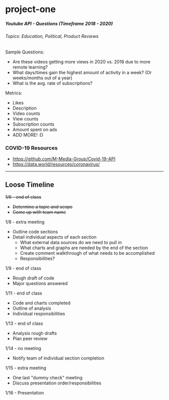 # project-one

##### Youtube API - Questions (Timeframe 2018 - 2020)
###### Topics: Education, Political, Product Reviews
Sample Questions:

* Are these videos getting more views in 2020 vs. 2018 due to more remote learning?
* What days/times gain the highest amount of activity in a week? (Or weeks/months out of a year)
* What is the avg. rate of subscriptions?

Metrics:
* Likes
* Description
* Video counts
* View counts
* Subscription counts
* Amount spent on ads
* ADD MORE! :D

### COVID-19 Resources
* https://github.com/M-Media-Group/Covid-19-API
* https://data.world/resources/coronavirus/


----
## Loose Timeline
<del>1/6 - end of class
* <del>Determine a topic and scope
* <del>Come up with team name

1/8 - extra meeting
* Outline code sections
* Detail individual aspects of each section
	* What external data sources do we need to pull in
	* What charts and graphs are needed by the end of the section
	* Create comment walkthrough of what needs to be accomplished
	* Responsibilities?

1/9 - end of class
* Rough draft of code
* Major questions answered

1/11 - end of class
* Code and charts completed
* Outline of analysis
* Individual responsibilities

1/13 - end of class
* Analysis rough drafts
* Plan peer review

1/14 - no meeting
* Notify team of individual section completion

1/15 - extra meeting
* One last "dummy check" meeting
* Discuss presentation order/responsibilities

1/16 - Presentation
